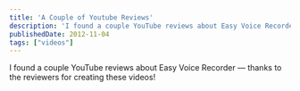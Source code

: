```yaml
---
title: 'A Couple of Youtube Reviews'
description: 'I found a couple YouTube reviews about Easy Voice Recorder — thanks to the reviewers for creating these videos!'
publishedDate: 2012-11-04
tags: ["videos"]
---
```


I found a couple YouTube reviews about Easy Voice Recorder — thanks to the reviewers for creating these videos!